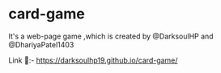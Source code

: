 # card-game
It's a web-page game ,which is created by @DarksoulHP  and  @DhariyaPatel1403


Link 🔗:- https://darksoulhp19.github.io/card-game/
